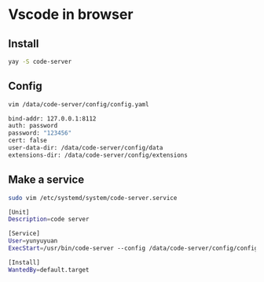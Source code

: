 # Vscode in browser

## Install
```sh
yay -S code-server
```

## Config
```sh
vim /data/code-server/config/config.yaml
```
```sh
bind-addr: 127.0.0.1:8112
auth: password
password: "123456"
cert: false
user-data-dir: /data/code-server/config/data
extensions-dir: /data/code-server/config/extensions
```

## Make a service
```sh
sudo vim /etc/systemd/system/code-server.service
```
```sh
[Unit]
Description=code server

[Service]
User=yunyuyuan
ExecStart=/usr/bin/code-server --config /data/code-server/config/config.yaml

[Install]
WantedBy=default.target
```